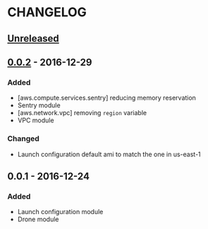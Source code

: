 # CHANGELOG

## [Unreleased]

## [0.0.2] - 2016-12-29
### Added
* [aws.compute.services.sentry] reducing memory reservation
* Sentry module
* [aws.network.vpc] removing `region` variable
* VPC module

### Changed
* Launch configuration default ami to match the one in us-east-1

## 0.0.1 - 2016-12-24
### Added
* Launch configuration module
* Drone module

[Unreleased]: https://github.com/hashlabs/angostura/compare/0.0.2...HEAD
[0.0.2]: https://github.com/hashlabs/angostura/compare/0.0.1...0.0.2
